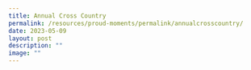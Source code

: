 ```yaml
---
title: Annual Cross Country
permalink: /resources/proud-moments/permalink/annualcrosscountry/
date: 2023-05-09
layout: post
description: ""
image: ""
---
```

